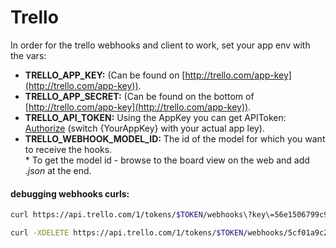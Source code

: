 # Trello

In order for the trello webhooks and client to work, set your app env with the vars:

- **TRELLO_APP_KEY:** (Can be found on [http://trello.com/app-key](http://trello.com/app-key)).
- **TRELLO_APP_SECRET:** (Can be found on the bottom of [http://trello.com/app-key](http://trello.com/app-key)).
- **TRELLO_API_TOKEN:** Using the AppKey you can get APIToken: [Authorize](https://trello.com/1/authorize?expiration=30days&name=PiperToken&scope=read,write&response_type=token&key={YourAppKey}) (switch {YourAppKey} with your actual app ley).
- **TRELLO_WEBHOOK_MODEL_ID:** The id of the model for which you want to receive the hooks.  
  \* To get the model id - browse to the board view on the web and add _.json_ at the end.

#### debugging webhooks curls:

```bash
curl https://api.trello.com/1/tokens/$TOKEN/webhooks\?key\=56e1506799c97dea920f7229c75c6c39

curl -XDELETE https://api.trello.com/1/tokens/$TOKEN/webhooks/5cf01a9c2f0d3c889d2651e0\?key\=56e1506799c97dea920f7229c75c6c39
```
